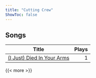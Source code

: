 ```yaml
---
title: "Cutting Crew"
ShowToc: false
---
```


## Songs
Title | Plays 
----- | -----: 
[(I Just) Died In Your Arms](/songs/i-just-died-in-your-arms) | 1

{{< more >}}